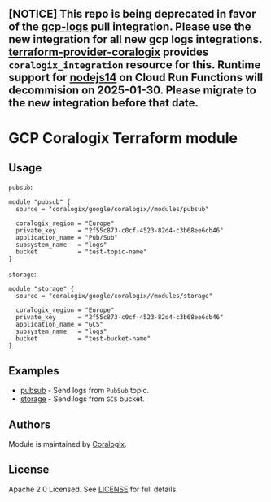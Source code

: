 ## [NOTICE] This repo is being deprecated in favor of the [gcp-logs](https://coralogix.com/docs/integrations/gcp/gcp-logs/) pull integration. Please use the new integration for all new gcp logs integrations. [terraform-provider-coralogix](https://github.com/coralogix/terraform-provider-coralogix) provides `coralogix_integration` resource for this. Runtime support for [nodejs14](https://cloud.google.com/functions/docs/runtime-support#node.js) on Cloud Run Functions will decommision on 2025-01-30. Please migrate to the new integration before that date.

# GCP Coralogix Terraform module

## Usage

`pubsub`:

```hcl
module "pubsub" {
  source = "coralogix/google/coralogix//modules/pubsub"

  coralogix_region = "Europe"
  private_key      = "2f55c873-c0cf-4523-82d4-c3b68ee6cb46"
  application_name = "Pub/Sub"
  subsystem_name   = "logs"
  bucket           = "test-topic-name"
}
```

`storage`:

```hcl
module "storage" {
  source = "coralogix/google/coralogix//modules/storage"

  coralogix_region = "Europe"
  private_key      = "2f55c873-c0cf-4523-82d4-c3b68ee6cb46"
  application_name = "GCS"
  subsystem_name   = "logs"
  bucket           = "test-bucket-name"
}
```

## Examples

- [pubsub](https://github.com/coralogix/terraform-coralogix-google/tree/master/examples/pubsub) - Send logs from `PubSub` topic.
- [storage](https://github.com/coralogix/terraform-coralogix-google/tree/master/examples/storage) - Send logs from `GCS` bucket.

## Authors

Module is maintained by [Coralogix](https://github.com/coralogix).

## License

Apache 2.0 Licensed. See [LICENSE](https://github.com/coralogix/terraform-coralogix-google/tree/master/LICENSE) for full details.
